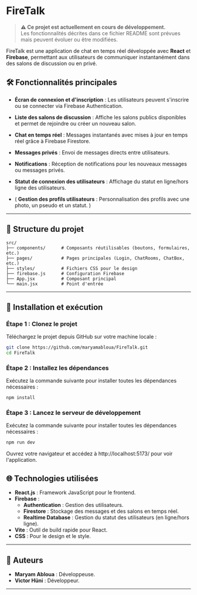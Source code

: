 # FireTalk

> **⚠️ Ce projet est actuellement en cours de développement.**  
> Les fonctionnalités décrites dans ce fichier README sont prévues mais peuvent évoluer ou être modifiées.

FireTalk est une application de chat en temps réel développée avec **React** et **Firebase**, permettant aux utilisateurs de communiquer instantanément dans des salons de discussion ou en privé.

## 🛠️ Fonctionnalités principales

- **Écran de connexion et d'inscription** :
  Les utilisateurs peuvent s'inscrire ou se connecter via Firebase Authentication.

- **Liste des salons de discussion** :
  Affiche les salons publics disponibles et permet de rejoindre ou créer un nouveau salon.

- **Chat en temps réel** :
  Messages instantanés avec mises à jour en temps réel grâce à Firebase Firestore.

- **Messages privés** :
  Envoi de messages directs entre utilisateurs.

- **Notifications** :
  Réception de notifications pour les nouveaux messages ou messages privés.

- **Statut de connexion des utilisateurs** :
  Affichage du statut en ligne/hors ligne des utilisateurs.

- ( **Gestion des profils utilisateurs** :
  Personnalisation des profils avec une photo, un pseudo et un statut. )

---

## 📂 Structure du projet

```plaintext
src/
├── components/      # Composants réutilisables (boutons, formulaires, etc.)
├── pages/           # Pages principales (Login, ChatRooms, ChatBox, etc.)
├── styles/          # Fichiers CSS pour le design
├── firebase.js      # Configuration Firebase
├── App.jsx          # Composant principal
└── main.jsx         # Point d'entrée
```

---

## 🚀 Installation et exécution

### Étape 1 : Clonez le projet
Téléchargez le projet depuis GitHub sur votre machine locale :
```bash
git clone https://github.com/maryamabloua/FireTalk.git
cd FireTalk
```

### Étape 2 :  Installez les dépendances
Exécutez la commande suivante pour installer toutes les dépendances nécessaires :
```bash
npm install
```
### Étape 3 :  Lancez le serveur de développement
Exécutez la commande suivante pour installer toutes les dépendances nécessaires :
```bash
npm run dev
```
Ouvrez votre navigateur et accédez à http://localhost:5173/ pour voir l'application.

## 🌐 Technologies utilisées

- **React.js** : Framework JavaScript pour le frontend.
- **Firebase** :
  - **Authentication** : Gestion des utilisateurs.
  - **Firestore** : Stockage des messages et des salons en temps réel.
  - **Realtime Database** : Gestion du statut des utilisateurs (en ligne/hors ligne).
- **Vite** : Outil de build rapide pour React.
- **CSS** : Pour le design et le style.

---

## 📝 Auteurs

- **Maryam Abloua** : Développeuse.
- **Victor Hüni** : Développeur.

---